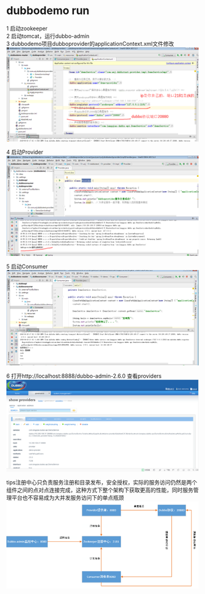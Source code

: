 # dubbodemo run

1 启动zookeeper<br>
2 启动tomcat，运行dubbo-admin<br>
3  dubbodemo项目dubboprovider的applicationContext.xml文件修改<br>
![Image text](https://github.com/lixing20080830/dubbodemo/raw/master/images-folder/1.png)<br>

4 启动Provider<br>
![Image text](https://github.com/lixing20080830/dubbodemo/raw/master/images-folder/2.png)<br>

5 启动Consumer<br>
![Image text](https://github.com/lixing20080830/dubbodemo/raw/master/images-folder/3.png)<br>

6 打开http://localhost:8888/dubbo-admin-2.6.0 查看providers<br>
![Image text](https://github.com/lixing20080830/dubbodemo/raw/master/images-folder/4.png)<br>


tips注册中心只负责服务注册和目录发布，安全授权，实际的服务访问仍然是两个组件之间的点对点连接完成，这种方式下整个架构下获取更高的性能，同时服务管理平台也不容易成为大并发服务访问下的单点瓶颈
![Image text](https://github.com/lixing20080830/dubbodemo/raw/master/images-folder/5.png)<br>
